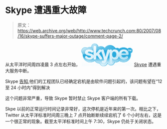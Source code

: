 # Skype 遭遇重大故障

> 原文：<https://web.archive.org/web/http://www.techcrunch.com:80/2007/08/16/skype-suffers-major-outage/comment-page-2/>

从太平洋时间周四凌晨 3 点左右开始， [![skype_logo.jpg](img/798fa0121d1aeb721ea3c3ef50cb2078.png)](https://web.archive.org/web/20090221021808/http://www.crunchbase.com/company/skype) [Skype](https://web.archive.org/web/20090221021808/http://www.crunchbase.com/company/skype) 遭遇重大服务中断。

Skype [告知](https://web.archive.org/web/20090221021808/http://heartbeat.skype.com/2007/08/problems_with_skype_login.html),他们的工程团队已经确定宕机是由软件问题引起的，该问题有望在“12 至 24 小时内”得到解决

这个问题非常严重，导致 Skype 暂时禁止 Skype 客户端的所有下载。

Skpe 以前的正常运行时间记录非常好，这次停机是近年来的第一次。相比之下，Twitter 从太平洋标准时间周三晚上 7 点开始断断续续宕机了 6 个小时左右，这是一个很正常的现象。截至太平洋标准时间上午 7:30，Skype 仍处于关闭状态。